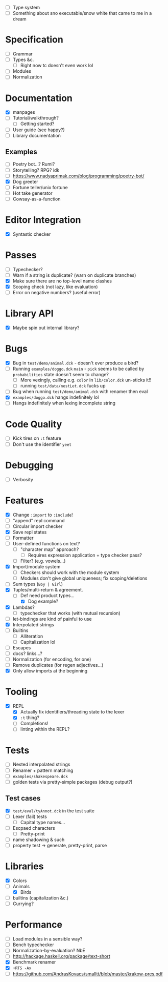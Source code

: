- [ ] Type system
- [ ] Something about sno executable/snow white that came to me in a dream
# Specification
- [ ] Grammar
- [ ] Types &c.
  - [ ] Right now tc doesn't even work lol
- [ ] Modules
- [ ] Normalization
# Documentation
- [x] manpages
- [ ] Tutorial/walkthrough?
  - [ ] Getting started?
- [ ] User guide (see happy?)
- [ ] Library documentation
## Examples
- [ ] Poetry bot...? Rumi?
- [ ] Storytelling? RPG? idk
- [ ] https://www.nadyaprimak.com/blog/programming/poetry-bot/
- [x] Dog greeter
- [ ] Fortune teller/unix fortune
- [ ] Hot take generator
- [ ] Cowsay-as-a-function
# Editor Integration
- [x] Syntastic checker
# Passes
- [ ] Typechecker?
- [ ] Warn if a string is duplicate? (warn on duplicate branches)
- [x] Make sure there are no top-level name clashes
- [x] Scoping check (not lazy, like evaluation)
- [ ] Error on negative numbers? (useful error)
# Library API
- [x] Maybe spin out internal library?
# Bugs
- [x] Bug in `test/demo/animal.dck` - doesn't ever produce a bird?
- [ ] Running `examples/doggo.dck` `main` - `pick` seems to be called by `probabilities` state doesn't seem to change?
  - [ ] More vexingly, calling e.g. `color` in `lib/color.dck` un-sticks it!!
  - [ ] running `test/data/nestLet.dck` fucks up
- [ ] Bug when running `test/demo/animal.dck` with renamer then eval
- [x] `examples/doggo.dck` hangs indefinitely lol
- [ ] Hangs indefinitely when lexing incomplete string
# Code Quality
- [ ] Kick tires on `:t` feature
- [ ] Don't use the identifier `yeet`
# Debugging
- [ ] Verbosity
# Features
- [x] Change `:import` to `:include`!
- [ ] "append" repl command
- [ ] Circular import checker
- [x] Save repl states
- [ ] Formatter
- [ ] User-defined functions on text?
  - [ ] "character map" approach?
    - [ ] Requires expression application + type checker pass?
  - [ ] Filter? (e.g. vowels...)
- [x] Import/module system
  - [ ] Checkers should work with the module system
  - [ ] Modules don't give global uniqueness; fix scoping/deletions
- [ ] Sum types (`Boy | Girl`)
- [x] Tuples/multi-return & agreement.
  - [ ] Def need product types...
    - [x] Dog example?
- [x] Lambdas?
  - [ ] typechecker that works (with mutual recursion)
- [ ] let-bindings are kind of painful to use
- [x] Interpolated strings
- [ ] Builtins
  - [ ] Alliteration
  - [ ] Capitalization lol
- [ ] Escapes
- [ ] docs? links...?
- [ ] Normalization (for encoding, for one)
- [ ] Remove duplicates (for regen adjectives...)
- [x] Only allow imports at the beginning
# Tooling
- [x] REPL
  - [x] Actually fix identifiers/threading state to the lexer
  - [x] `:t` thing?
  - [ ] Completions!
  - [ ] linting within the REPL?
# Tests
- [ ] Nested interpolated strings
- [ ] Renamer + pattern matching
- [ ] `examples/shakespeare.dck`
- [ ] golden tests via pretty-simple packages (debug output?)
## Test cases
- [x] `test/eval/tyAnnot.dck` in the test suite
- [ ] Lexer (fail) tests
  - [ ] Capital type names...
- [ ] Escpaed characters
  - [ ] Pretty-print
- [ ] name shadowing & such
- [ ] property test -> generate, pretty-print, parse
# Libraries
- [x] Colors
- [ ] Animals
  - [x] Birds
- [ ] builtins (capitalization &c.)
- [ ] Currying?
# Performance
- [ ] Load modules in a sensible way?
- [ ] Bench typechecker
- [ ] Normalization-by-evaluation? NbE
- [ ] http://hackage.haskell.org/package/text-short
- [x] Benchmark renamer
- [x] `+RTS -Ax`
- [ ] https://github.com/AndrasKovacs/smalltt/blob/master/krakow-pres.pdf

